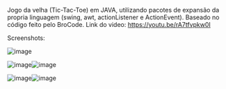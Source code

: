 Jogo da velha (Tic-Tac-Toe) em JAVA, utilizando pacotes de expansão da propria linguagem (swing, awt, actionListener e ActionEvent).
Baseado no código feito pelo BroCode. Link do video: https://youtu.be/rA7tfvpkw0I

Screenshots:

![image](https://user-images.githubusercontent.com/83270290/126716100-0271a63c-b823-4c1e-a74d-c186cd8080b9.png) 



![image](https://user-images.githubusercontent.com/83270290/126716366-1865c5d2-c767-4648-b12e-79e9b9a69a3a.png)![image](https://user-images.githubusercontent.com/83270290/126716280-e90d0894-48e4-4564-bc12-c7c830992a35.png)

![image](https://user-images.githubusercontent.com/83270290/126716468-b6f15286-4b3d-4e59-9489-dc3544ed8e2a.png)![image](https://user-images.githubusercontent.com/83270290/126716520-cadae46f-7793-43a5-b5dc-1824692ee31b.png)

